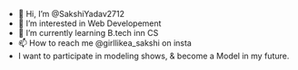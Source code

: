 - 👋 Hi, I’m @SakshiYadav2712
- 👀 I’m interested in Web Developement
- 🌱 I’m currently learning B.tech inn CS
- 📫 How to reach me @girllikea_sakshi on insta
-  I want to participate in modeling shows, & become a Model in my future.

<!---
SakshiYadav2712/SakshiYadav2712 is a ✨ special ✨ repository because its `README.md` (this file) appears on your GitHub profile.
You can click the Preview link to take a look at your changes.
--->

